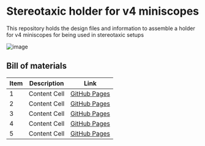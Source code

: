 # Stereotaxic holder for v4 miniscopes

This repository holds the design files and information to assemble a holder for v4 miniscopes for being used in stereotaxic setups

![image](https://user-images.githubusercontent.com/45947951/137416528-fce6211a-fbd2-4b7f-9778-fcb020e3e7fe.png)

## Bill of materials

| Item  | Description | Link |
| ------------- | ------------- | ------------- | 
| 1  | Content Cell  | [GitHub Pages](https://pages.github.com/) |
| 2  | Content Cell  | [GitHub Pages](https://pages.github.com/) |
| 3  | Content Cell  | [GitHub Pages](https://pages.github.com/) |
| 4  | Content Cell  | [GitHub Pages](https://pages.github.com/) |
| 5  | Content Cell  | [GitHub Pages](https://pages.github.com/) |
